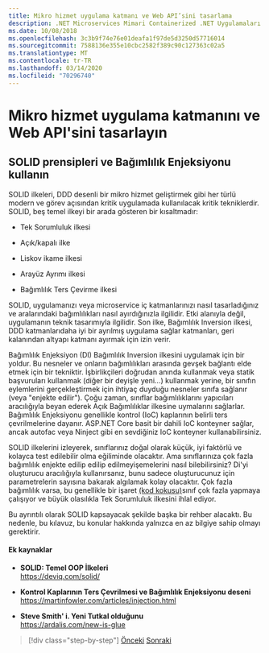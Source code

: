 ```yaml
---
title: Mikro hizmet uygulama katmanı ve Web API’sini tasarlama
description: .NET Microservices Mimari Containerized .NET Uygulamaları için | Uygulama katmanının tasarımına ilişkin SOLID ilkelerinden kısa bir söz.
ms.date: 10/08/2018
ms.openlocfilehash: 3c3b9f74e76e01deafa1f97de5d3250d57716014
ms.sourcegitcommit: 7588136e355e10cbc2582f389c90c127363c02a5
ms.translationtype: MT
ms.contentlocale: tr-TR
ms.lasthandoff: 03/14/2020
ms.locfileid: "70296740"
---
```

# <a name="design-the-microservice-application-layer-and-web-api"></a>Mikro hizmet uygulama katmanını ve Web API'sini tasarlayın

## <a name="use-solid-principles-and-dependency-injection"></a>SOLID prensipleri ve Bağımlılık Enjeksiyonu kullanın

SOLID ilkeleri, DDD desenli bir mikro hizmet geliştirmek gibi her türlü modern ve görev açısından kritik uygulamada kullanılacak kritik tekniklerdir. SOLID, beş temel ilkeyi bir arada gösteren bir kısaltmadır:

- Tek Sorumluluk ilkesi

- Açık/kapalı ilke

- Liskov ikame ilkesi

- Arayüz Ayrımı ilkesi

- Bağımlılık Ters Çevirme ilkesi

SOLID, uygulamanızı veya microservice iç katmanlarınızı nasıl tasarladığınız ve aralarındaki bağımlılıkları nasıl ayırdığınızla ilgilidir. Etki alanıyla değil, uygulamanın teknik tasarımıyla ilgilidir. Son ilke, Bağımlılık Inversion ilkesi, DDD katmanlarıdaha iyi bir ayrılmış uygulama sağlar katmanları, geri kalanından altyapı katmanı ayırmak için izin verir.

Bağımlılık Enjeksiyon (DI) Bağımlılık Inversion ilkesini uygulamak için bir yoldur. Bu nesneler ve onların bağımlılıkları arasında gevşek bağlantı elde etmek için bir tekniktir. İşbirlikçileri doğrudan anında kullanmak veya statik başvuruları kullanmak (diğer bir deyişle yeni...) kullanmak yerine, bir sınıfın eylemlerini gerçekleştirmek için ihtiyaç duyduğu nesneler sınıfa sağlanır (veya "enjekte edilir"). Çoğu zaman, sınıflar bağımlılıklarını yapıcıları aracılığıyla beyan ederek Açık Bağımlılıklar ilkesine uymalarını sağlarlar. Bağımlılık Enjeksiyonu genellikle kontrol (IoC) kaplarının belirli ters çevrilmelerine dayanır. ASP.NET Core basit bir dahili IoC konteyner sağlar, ancak autofac veya Ninject gibi en sevdiğiniz IoC konteyner kullanabilirsiniz.

SOLID ilkelerini izleyerek, sınıflarınız doğal olarak küçük, iyi faktörlü ve kolayca test edilebilir olma eğiliminde olacaktır. Ama sınıflarınıza çok fazla bağımlılık enjekte edilip edilip edilmeyişemelerini nasıl bilebilirsiniz? Di'yi oluşturucu aracılığıyla kullanırsanız, bunu sadece oluşturucunuz için parametrelerin sayısına bakarak algılamak kolay olacaktır. Çok fazla bağımlılık varsa, bu genellikle bir işaret [(kod kokusu)](https://deviq.com/code-smells/)sınıf çok fazla yapmaya çalışıyor ve büyük olasılıkla Tek Sorumluluk ilkesini ihlal ediyor.

Bu ayrıntılı olarak SOLID kapsayacak şekilde başka bir rehber alacaktı. Bu nedenle, bu kılavuz, bu konular hakkında yalnızca en az bilgiye sahip olmayı gerektirir.

#### <a name="additional-resources"></a>Ek kaynaklar

- **SOLID: Temel OOP İlkeleri** \
  <https://deviq.com/solid/>

- **Kontrol Kaplarının Ters Çevrilmesi ve Bağımlılık Enjeksiyonu deseni** \
  <https://martinfowler.com/articles/injection.html>

- **Steve Smith' i. Yeni Tutkal olduğunu** \
  <https://ardalis.com/new-is-glue>

> [!div class="step-by-step"]
> [Önceki](nosql-database-persistence-infrastructure.md)
> [Sonraki](microservice-application-layer-implementation-web-api.md)
